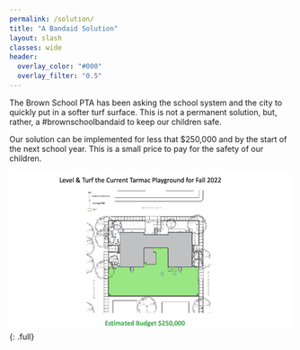 ```yaml
---
permalink: /solution/
title: "A Bandaid Solution"
layout: slash
classes: wide
header:
  overlay_color: "#000"
  overlay_filter: "0.5"
---
```


The Brown School PTA has been asking the school system and the city to quickly put in a softer turf surface. This is not a permanent solution, but, rather, a #brownschoolbandaid to keep our children safe.

Our solution can be implemented for less that $250,000 and by the start of the next school year. This is a small price to pay for the safety of our children.

![image-full](/assets/images/revisedturfslide.jpeg){: .full}

